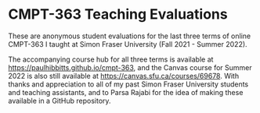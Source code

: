 # CMPT-363 Teaching Evaluations

These are anonymous student evaluations for the last three terms of online CMPT-363 I taught at Simon Fraser University (Fall 2021 - Summer 2022).

The accompanying course hub for all three terms is available at https://paulhibbitts.github.io/cmpt-363, and the Canvas course for Summer 2022 is also still available at https://canvas.sfu.ca/courses/69678. With thanks and appreciation to all of my past Simon Fraser University students and teaching assistants, and to Parsa Rajabi for the idea of making these available in a GitHub repository. 
